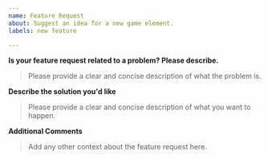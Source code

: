 ```yaml
---
name: Feature Request
about: Suggest an idea for a new game element.
labels: new feature

---
```


**Is your feature request related to a problem? Please describe.**
> Please provide a clear and concise description of what the problem is.

**Describe the solution you'd like**
> Please provide a clear and concise description of what you want to happen.

**Additional Comments**
> Add any other context about the feature request here.
